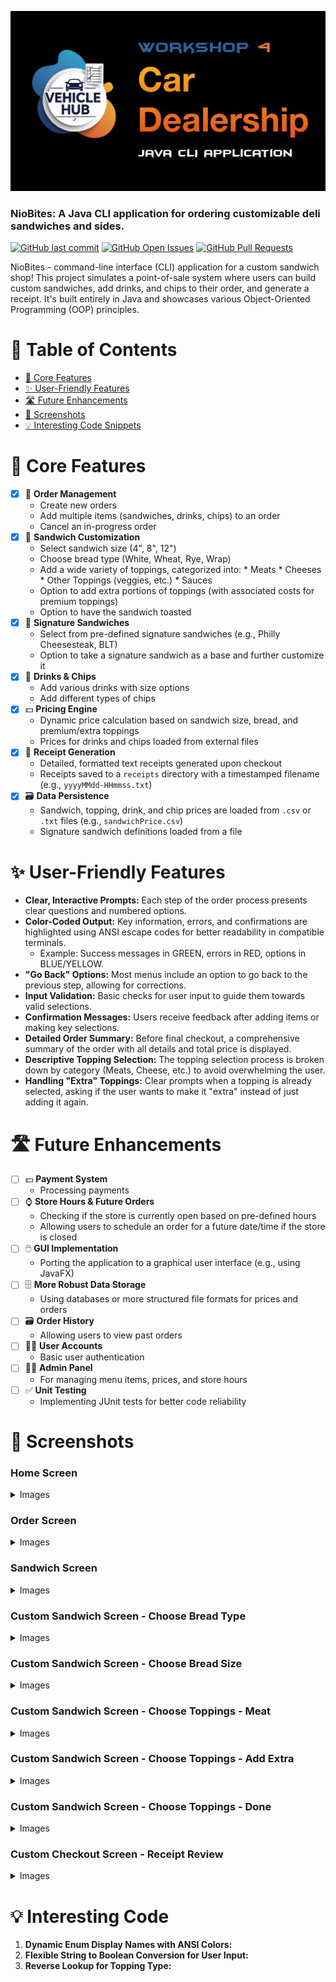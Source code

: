 
<img alt="Project banner" src="https://github.com/HotaruRL/workshop-4-carDealership/blob/master/Workshop%204%20-%20Car%20Dealership.jpg"></img>

### NioBites: A Java CLI application for ordering customizable deli sandwiches and sides.

<a target="_blank" href="https://github.com/HotaruRL/deli-ordering-app/commits/master/" style="display: inline-block;"><img alt="GitHub last commit" src="https://img.shields.io/github/last-commit/HotaruRL/deli-ordering-app"></a>
<a target="_blank" href="https://github.com/HotaruRL/deli-ordering-app/issues" style="display: inline-block;"><img alt="GitHub Open Issues" src="https://img.shields.io/github/issues/HotaruRL/deli-ordering-app"></a>
<a target="_blank" href="https://github.com/HotaruRL/deli-ordering-app/pulls" style="display: inline-block;"><img alt="GitHub Pull Requests" src="https://img.shields.io/github/issues-pr/HotaruRL/deli-ordering-app"></a>


NioBites - command-line interface (CLI) application for a custom sandwich shop! This project simulates a point-of-sale system where users can build custom sandwiches, add drinks, and chips to their order, and generate a receipt. It's built entirely in Java and showcases various Object-Oriented Programming (OOP) principles.

# 🌟 Table of Contents
*   [🚀 Core Features](#-core-features)
*   [✨ User-Friendly Features](#-user-friendly-features)
*   [🛣️ Future Enhancements](#%EF%B8%8F-future-enhancements)
*   [📸 Screenshots](#-screenshots)
*   [💡 Interesting Code Snippets](#-interesting-code)

# 🚀 Core Features
- [x] 📒 **Order Management**
  - Create new orders
  - Add multiple items (sandwiches, drinks, chips) to an order
  - Cancel an in-progress order
- [x] 🥪 **Sandwich Customization**
  - Select sandwich size (4", 8", 12")
  - Choose bread type (White, Wheat, Rye, Wrap)
  - Add a wide variety of toppings, categorized into:
        *   Meats
        *   Cheeses
        *   Other Toppings (veggies, etc.)
        *   Sauces
  - Option to add extra portions of toppings (with associated costs for premium toppings)
  - Option to have the sandwich toasted
- [x] 🥙 **Signature Sandwiches**
  - Select from pre-defined signature sandwiches (e.g., Philly Cheesesteak, BLT)
  - Option to take a signature sandwich as a base and further customize it
- [x] 🧋 **Drinks & Chips**
  - Add various drinks with size options
  - Add different types of chips
- [x] 💵 **Pricing Engine**
  - Dynamic price calculation based on sandwich size, bread, and premium/extra toppings
  - Prices for drinks and chips loaded from external files
- [x] 🧾 **Receipt Generation**
  - Detailed, formatted text receipts generated upon checkout
  - Receipts saved to a `receipts` directory with a timestamped filename (e.g., `yyyyMMdd-HHmmss.txt`)
- [x] 🗃️ **Data Persistence**
  - Sandwich, topping, drink, and chip prices are loaded from `.csv` or `.txt` files (e.g., `sandwichPrice.csv`)
  - Signature sandwich definitions loaded from a file

# ✨ User-Friendly Features
*   **Clear, Interactive Prompts:** Each step of the order process presents clear questions and numbered options.
*   **Color-Coded Output:** Key information, errors, and confirmations are highlighted using ANSI escape codes for better readability in compatible terminals.
    *   Example: Success messages in GREEN, errors in RED, options in BLUE/YELLOW.
*   **"Go Back" Options:** Most menus include an option to go back to the previous step, allowing for corrections.
*   **Input Validation:** Basic checks for user input to guide them towards valid selections.
*   **Confirmation Messages:** Users receive feedback after adding items or making key selections.
*   **Detailed Order Summary:** Before final checkout, a comprehensive summary of the order with all details and total price is displayed.
*   **Descriptive Topping Selection:** The topping selection process is broken down by category (Meats, Cheese, etc.) to avoid overwhelming the user.
*   **Handling "Extra" Toppings:** Clear prompts when a topping is already selected, asking if the user wants to make it "extra" instead of just adding it again.

# 🛣️ Future Enhancements
- [ ] 💵 **Payment System**
  - Processing payments
- [ ] ⌚ **Store Hours & Future Orders**
  - Checking if the store is currently open based on pre-defined hours
  - Allowing users to schedule an order for a future date/time if the store is closed
- [ ] 🖱️ **GUI Implementation**
  - Porting the application to a graphical user interface (e.g., using JavaFX)
- [ ] 🗄️ **More Robust Data Storage**
  - Using databases or more structured file formats for prices and orders
- [ ] 🗃️ **Order History**
  - Allowing users to view past orders
- [ ] 🙋‍♀️ **User Accounts**
  - Basic user authentication
- [ ] 🧑‍💻 **Admin Panel**
  - For managing menu items, prices, and store hours
- [ ] ✅ **Unit Testing**
  - Implementing JUnit tests for better code reliability

# 📸 Screenshots

<html>
<h3>Home Screen</h3>
<details>
<summary>Images</summary>
<p><img alt="01.homeScreen" src="https://github.com/HotaruRL/deli-ordering-app/blob/20-clean-up-code/img/01.homeScreen.png"></p>
</details>

<h3>Order Screen</h3>
<details>
<summary>Images</summary>
<p><img alt="02.orderScreen" src="https://github.com/HotaruRL/deli-ordering-app/blob/20-clean-up-code/img/02.orderScreen.png"></p>
</details>

<h3>Sandwich Screen</h3>
<details>
<summary>Images</summary>
<p><img alt="03.sandwichScreen" src="https://github.com/HotaruRL/deli-ordering-app/blob/20-clean-up-code/img/03.sandwichScreen.png"></p>
</details>

<h3>Custom Sandwich Screen - Choose Bread Type</h3>
<details>
<summary>Images</summary>
<p><img alt="04.customSandwichScreen-breadType" src="https://github.com/HotaruRL/deli-ordering-app/blob/20-clean-up-code/img/04.customSandwichScreen-breadType.png"></p>
</details>

<h3>Custom Sandwich Screen - Choose Bread Size</h3>
<details>
<summary>Images</summary>
<p><img alt="05.customSandwichScreen-breadSize" src="https://github.com/HotaruRL/deli-ordering-app/blob/20-clean-up-code/img/05.customSandwichScreen-breadSize.png"></p>
</details>

<h3>Custom Sandwich Screen - Choose Toppings - Meat</h3>
<details>
<summary>Images</summary>
<p><img alt="06.customSandwichScreen-toppings-meat" src="https://github.com/HotaruRL/deli-ordering-app/blob/20-clean-up-code/img/06.customSandwichScreen-toppings-meat.png"></p>
</details>

<h3>Custom Sandwich Screen - Choose Toppings - Add Extra</h3>
<details>
<summary>Images</summary>
<p><img alt="07.customSandwichScreen-toppings-addExtra" src="https://github.com/HotaruRL/deli-ordering-app/blob/20-clean-up-code/img/07.customSandwichScreen-toppings-addExtra.png"></p>
</details>

<h3>Custom Sandwich Screen - Choose Toppings - Done</h3>
<details>
<summary>Images</summary>
<p><img alt="08.customSandwichScreen-done" src="https://github.com/HotaruRL/deli-ordering-app/blob/20-clean-up-code/img/08.customSandwichScreen-done.png"></p>
</details>

<h3>Custom Checkout Screen - Receipt Review</h3>
<details>
<summary>Images</summary>
<p><img alt="09.checkoutScreen-receiptReview" src="https://github.com/HotaruRL/deli-ordering-app/blob/20-clean-up-code/img/09.checkoutScreen-receiptReview.png"></p>
</details>
</html>

# 💡 Interesting Code
1.  **Dynamic Enum Display Names with ANSI Colors:**
2.  **Flexible String to Boolean Conversion for User Input:**
3.  **Reverse Lookup for Topping Type:**


